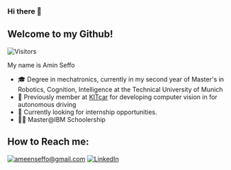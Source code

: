 ### Hi there 👋

<!--
**AminSeffo/AminSeffo** is a ✨ _special_ ✨ repository because its `README.md` (this file) appears on your GitHub profile.

Here are some ideas to get you started:

- 🔭 I’m currently working on ...
- 🌱 I’m currently learning ...
- 👯 I’m looking to collaborate on ...
- 🤔 I’m looking for help with ...
- 💬 Ask me about ...
- 📫 How to reach me: ...
- 😄 Pronouns: ...
- ⚡ Fun fact: ...
-->
## Welcome to my Github!
![Visitors](https://api.visitorbadge.io/api/visitors?path=AminSeffo&labelColor=%232ccce4&countColor=%23263759)



My name is Amin Seffo
- 🎓 Degree in mechatronics, currently in my second year of Master's in Robotics, Cognition, Intelligence at the Technical University of Munich
- 🚗 Previously member at [KITcar][kit] for developing computer vision in for autonomous driving
- 👀 Currently looking for internship opportunities.
- 🧑‍💻 Master@IBM Schoolership

## How to Reach me:
<a href="mailto:ameenseffo@gmail.com">![ameenseffo@gmail.com](https://img.shields.io/badge/Gmail-D14836?style=for-the-badge&logo=gmail&logoColor=white)</a>
<a href="https://www.linkedin.com/in/amin-seffo-4647b9202/">![LinkedIn](https://img.shields.io/badge/LinkedIn-0077B5?style=for-the-badge&logo=linkedin&logoColor=white)</a>

[kit]: https://kitcar-team.de/
